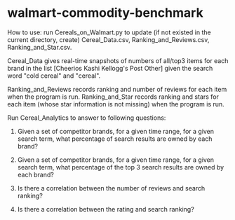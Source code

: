 # walmart-commodity-benchmark

How to use:
run Cereals_on_Walmart.py to update (if not existed in the current directory, create) Cereal_Data.csv, Ranking_and_Reviews.csv,  Ranking_and_Star.csv.

Cereal_Data gives real-time snapshots of numbers of all/top3 items for each brand in the list
[Cheerios Kashi Kellogg's Post Other]
given the search word "cold cereal" and "cereal".

Ranking_and_Reviews records ranking and number of reviews for each item when the program is run.
Ranking_and_Star records ranking and stars for each item (whose star information is not missing) when the program is run.

Run Cereal_Analytics to answer to following questions:

1) Given a set of competitor brands, for a given time range, for a given search term, what percentage of search results are owned by each brand?

2) Given a set of competitor brands, for a given time range, for a given search term, what percentage of the top 3 search results are owned by each brand?

3) Is there a correlation between the number of reviews and search ranking?

4) Is there a correlation between the rating and search ranking?
